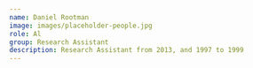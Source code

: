 ```yaml
---
name: Daniel Rootman
image: images/placeholder-people.jpg
role: Al
group: Research Assistant
description: Research Assistant from 2013, and 1997 to 1999
---
```

